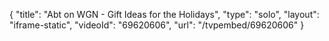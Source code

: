 {
    "title": "Abt on WGN - Gift Ideas for the Holidays",
    "type": "solo",
    "layout": "iframe-static",
    "videoId": "69620606",
    "url": "\/tvpembed\/69620606"
}